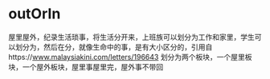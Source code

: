 # outOrIn
屋里屋外，纪录生活琐事，将生活分开来，上班族可以划分为工作和家里，学生可以划分为，然后在分，就像生命中的事，是有大小区分的，引用自https://www.malaysiakini.com/letters/196643
划分为两个板块，一个屋里板块，一个屋外板块，屋里事屋里完，屋外事不带回
